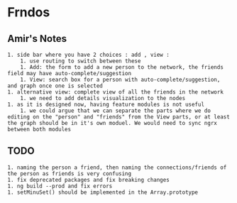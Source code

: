 # Frndos

## Amir's Notes

    1. side bar where you have 2 choices : add , view :
        1. use routing to switch between these 
        1. Add: the form to add a new person to the network, the friends field may have auto-complete/suggestion
        1. View: search box for a person with auto-complete/suggestion, and graph once one is selected
    1. alternative view: complete view of all the friends in the network
        1. we need to add details visualization to the nodes
    1. as it is designed now, having feature modules is not useful
        1. we could argue that we can separate the parts where we do editing on the "person" and "friends" from the View parts, or at least the graph should be in it's own moduel. We would need to sync ngrx between both modules

## TODO
    1. naming the person a friend, then naming the connections/friends of the person as friends is very confusing
    1. fix deprecated packages and fix breaking changes
    1. ng build --prod and fix errors
    1. setMinuSet() should be implemented in the Array.prototype